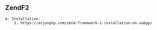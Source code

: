 **ZendF2**
----------------------------

    A. Installation:
        1. https://arjunphp.com/zend-framework-2-installation-on-xampp/
